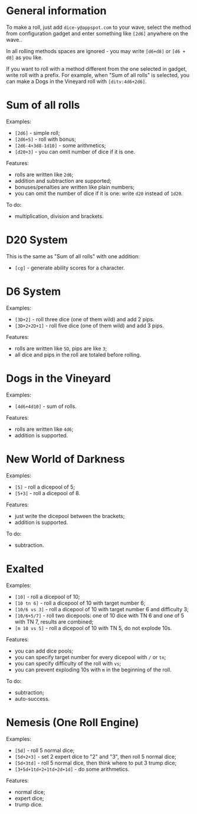 

# General information #

To make a roll, just add `dice-y@appspot.com` to your wave, select the method from configuration gadget and enter something like `[2d6]` anywhere on the wave..

In all rolling methods spaces are ignored - you may write `[d6+d8]` or `[d6 + d8]` as you like.

If you want to roll with a method different from the one selected in gadget, write roll with a prefix. For example, when "Sum of all rolls" is selected, you can make a Dogs in the Vineyard roll with `[ditv:4d6+2d6]`.

# Sum of all rolls #

Examples:
  * `[2d6]` - simple roll;
  * `[2d6+5]` - roll with bonus;
  * `[2d6-4+3d8-1d10]` - some arithmetics;
  * `[d20+3]` - you can omit number of dice if it is one.

Features:
  * rolls are written like `2d6`;
  * addition and subtraction are supported;
  * bonuses/penalties are written like plain numbers;
  * you can omit the number of dice if it is one: write `d20` instead of `1d20`.

To do:
  * multiplication, division and brackets.

# D20 System #

This is the same as "Sum of all rolls" with one addition:
  * `[cg]` - generate ability scores for a character.

# D6 System #

Examples:
  * `[3D+2]` - roll three dice (one of them wild) and add 2 pips.
  * `[3D+2+2D+1]` - roll five dice (one of them wild) and add 3 pips.

Features:
  * rolls are written like `5D`, pips are like `3`;
  * all dice and pips in the roll are totaled before rolling.

# Dogs in the Vineyard #

Examples:
  * `[4d6+4d10]` - sum of rolls.

Features:
  * rolls are written like `4d6`;
  * addition is supported.

# New World of Darkness #

Examples:
  * `[5]` - roll a dicepool of 5;
  * `[5+3]` - roll a dicepool of 8.

Features:
  * just write the dicepool between the brackets;
  * addition is supported.

To do:
  * subtraction.

# Exalted #

Examples:
  * `[10]` - roll a dicepool of 10;
  * `[10 tn 6]` - roll a dicepool of 10 with target number 6;
  * `[10/6 vs 3]` - roll a dicepool of 10 with target number 6 and difficulty 3;
  * `[10/6+5/7]` - roll two dicepools: one of 10 dice with TN 6 and one of 5 with TN 7, results are combined;
  * `[m 10 vs 5]` - roll a dicepool of 10 with TN 5, do not explode 10s.

Features:
  * you can add dice pools;
  * you can specify target number for every dicepool with `/` or `tn`;
  * you can specify difficulty of the roll with `vs`;
  * you can prevent exploding 10s with `m` in the beginning of the roll.

To do:
  * subtraction;
  * auto-success.

# Nemesis (One Roll Engine) #

Examples:
  * `[5d]` - roll 5 normal dice;
  * `[5d+2+3]` - set 2 expert dice to "2" and "3", then roll 5 normal dice;
  * `[5d+3td]` - roll 5 normal dice, then think where to put 3 trump dice;
  * `[3+5d+1td+2+1td+2d+1d]` - do some arithmetics.

Features:
  * normal dice;
  * expert dice;
  * trump dice.